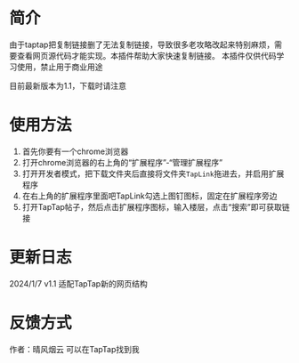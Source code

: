 # 简介
由于taptap把复制链接删了无法复制链接，导致很多老攻略改起来特别麻烦，需要查看网页源代码才能实现。本插件帮助大家快速复制链接。
本插件仅供代码学习使用，禁止用于商业用途

目前最新版本为1.1，下载时请注意

# 使用方法
1. 首先你要有一个chrome浏览器
2. 打开chrome浏览器的右上角的“扩展程序”-“管理扩展程序”
3. 打开开发者模式，把下载文件夹后直接将文件夹`TapLink`拖进去，并启用扩展程序
4. 在右上角的扩展程序里面吧TapLink勾选上图钉图标，固定在扩展程序旁边
5. 打开TapTap帖子，然后点击扩展程序图标，输入楼层，点击“搜索”即可获取链接

# 更新日志
2024/1/7 v1.1 适配TapTap新的网页结构

# 反馈方式
作者：晴风烟云
可以在TapTap找到我

